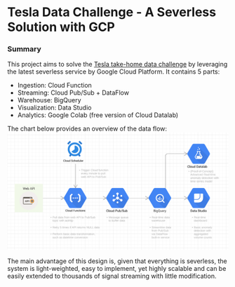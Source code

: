 # Tesla Data Challenge - A Severless Solution with GCP 

### Summary 
This project aims to solve the [Tesla take-home data challenge](https://te-data-test.herokuapp.com/) by leveraging the latest severless service by Google Cloud Platform. It contains 5 parts:
* Ingestion: Cloud Function
* Streaming: Cloud Pub/Sub + DataFlow
* Warehouse: BigQuery
* Visualization: Data Studio
* Analytics: Google Colab (free version of Cloud Datalab)


The chart below provides an overview of the data flow:
![Image](https://github.com/tomchen29/tesla_data_challenge_gcp_severless/blob/main/images/project_overall_architect.png)

The main advantage of this design is, given that everything is severless, the system is light-weighted, easy to implement, yet highly scalable and can be easily extended to thousands of signal streaming with little modification.

